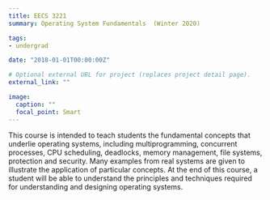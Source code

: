 ```yaml
---
title: EECS 3221
summary: Operating System Fundamentals  (Winter 2020)

tags:
- undergrad

date: "2018-01-01T00:00:00Z"

# Optional external URL for project (replaces project detail page).
external_link: ""

image:
  caption: ""
  focal_point: Smart
---
```


This course is intended to teach students the fundamental concepts that underlie operating systems, including 
multiprogramming, concurrent processes, CPU scheduling, deadlocks, memory management, file systems, protection and 
security. Many examples from real systems are given to illustrate the application of particular concepts. At the end of 
this course, a student will be able to understand the principles and techniques required for understanding and designing 
operating systems.
